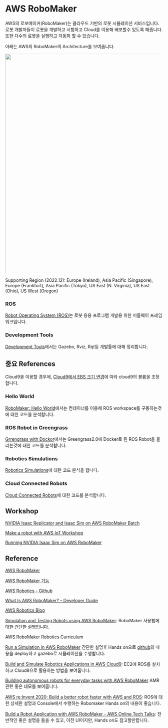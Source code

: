 # AWS RoboMaker


AWS의 로보메이커(RoboMaker)는 클라우드 기반의 로봇 시뮬레이션 서비스입니다. 로봇 개발자들이 로봇을 개발하고 시험하고 Cloud를 이용해 배포할수 있도록 해줍니다. 또한 다수의 로봇을 실행하고 자동화 할 수 있습니다. 

아래는 AWS의 RoboMaker의 Architecture를 보여줍니다. 

<img src="https://user-images.githubusercontent.com/52392004/209247633-304c8356-df34-4558-9374-3f962f38f851.png" width="700">

Supporting Region (2022.12): Europe (Ireland), Asia Pacific (Singapore), Europe (Frankfurt), Asia Pacific (Tokyo), US East (N. Virginia), US East (Ohio), US West (Oregon)

### ROS

[Robot Operating System (ROS)](https://github.com/kyopark2014/aws-robomaker/blob/main/ros.md)는 로봇 응용 프로그램 개발용 위한 미들웨어 프레임워크입니다. 

### Development Tools

[Development Tools](https://github.com/kyopark2014/aws-robomaker/blob/main/development-tools.md)에서는 Gazebo, Rviz, Rqt등 개발툴에 대해 정리합니다.


## 중요 References

Cloud9을 이용할 경우에, [Cloud9에서 EBS 크기 변경](https://github.com/kyopark2014/technical-summary/blob/main/resize.md)에 따라 cloud9의 볼륨을 조정합니다. 

### Hello World

[RoboMaker: Hello World](https://github.com/kyopark2014/aws-robomaker/blob/main/robomaker-helloworld.md)에서는 컨테이너를 이용해 ROS workspace를 구동하는것에 대한 코드를 분석합니다. 

### ROS Robot in Greengrass

[Grrengrass with Dockor](https://github.com/kyopark2014/aws-robomaker/blob/main/greengrass-with-docker.md)에서는 Greengrass2.0에 Docker로 된 ROS Robot을 올리는것에 대한 코드를 분석합니다. 


### Robotics Simulations

[Robotics Simulations](https://github.com/kyopark2014/aws-robomaker/blob/main/robomaker-simulation.md)에 대한 코드 분석을 합니다. 


### Cloud Connected Robots

[Cloud Connected Robots](https://github.com/kyopark2014/aws-robomaker/tree/main/cloud-connected-robots)에 대한 코드를 분석합니다. 


## Workshop 



[NVIDIA Isaac Replicator and Isaac Sim on AWS RoboMaker Batch](https://catalog.us-east-1.prod.workshops.aws/workshops/bf038477-a314-403e-9272-508642bc0fcb/en-US)

[Make a robot with AWS IoT Workshop](https://catalog.us-east-1.prod.workshops.aws/workshops/446304b7-b946-4c40-b78f-08bf0025d8f6/en-US)

[Running NVIDIA Isaac Sim on AWS RoboMaker](https://catalog.us-east-1.prod.workshops.aws/workshops/c8280014-6276-4a6c-830c-a0ce18581221/en-US)



## Reference

[AWS RoboMaker](https://aws.amazon.com/ko/robomaker/)

[AWS RoboMaker 기능](https://aws.amazon.com/ko/robomaker/features/)

[AWS Robotics - Github](https://github.com/aws-robotics)

[What Is AWS RoboMaker? - Developer Guide](https://docs.aws.amazon.com/robomaker/latest/dg/chapter-welcome.html)

[AWS Robotics Blog](https://aws.amazon.com/ko/blogs/robotics/)

[Simulation and Testing Robots using AWS RoboMaker](https://summit.robomakerworkshops.com/ws/multi_robot_fleet_simulations): RoboMaker 사용법에 대한 간단한 설명입니다.

[AWS RoboMaker Robotics Curriculum](https://github.com/aws-robotics/aws-robomaker-robotics-curriculum)

[Run a Simulation in AWS RoboMaker](https://www.youtube.com/watch?v=CocGUfhp-I8) 간단한 설명후 Hands on으로 [github](https://github.com/aws-robotics/aws-robomaker-sample-application-cloudwatch)의 내용을 deploy하고 gazebo로 시뮬레이션을 수행합니다. 

[Build and Simulate Robotics Applications in AWS Cloud9](https://aws.amazon.com/ko/blogs/robotics/robotics-development-in-aws-cloud9/): EC2에 ROS를 설치하고 Cloud9으로 활용하는 방법을 보여줍니다. 

[Building autonomous robots for everyday tasks with AWS RoboMaker](https://www.youtube.com/watch?v=2UWNIyBaDxg) AMR관련 좋은 데모를 보여줍니다. 

[AWS re:Invent 2020: Build a better robot faster with AWS and ROS](https://www.youtube.com/watch?v=6R_CImH8DYs): ROS에 대한 상세한 설명과 Console에서 수행하는 Robomaker Hands on의 내용이 좋습니다.


[Build a Robot Application with AWS RoboMaker - AWS Online Tech Talks](https://www.youtube.com/watch?v=b7wzhSo4F_M): 전반적인 좋은 설명을 들을 수 있고, 이전 UI이지만, Hands on도 참고할만합니다. 
